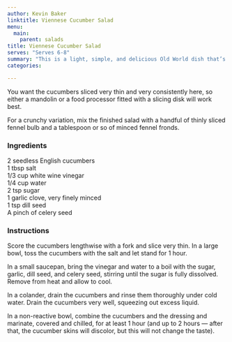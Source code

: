 ```yaml
---
author: Kevin Baker
linktitle: Viennese Cucumber Salad
menu:
  main:
    parent: salads
title: Viennese Cucumber Salad
serves: "Serves 6-8"
summary: "This is a light, simple, and delicious Old World dish that’s somewhere between a salad and a light pickle. It's an ideal side-dish along with a rich stew or goulash. "
categories:

---
```

You want the cucumbers sliced very thin and very consistently here, so either a mandolin or a food processor fitted with a slicing disk will work best.

For a crunchy variation, mix the finished salad with a handful of thinly sliced fennel bulb and a tablespoon or so of minced fennel fronds.

### Ingredients

<div class="ingredient-list">

2 seedless English cucumbers  
1 tbsp salt  
1/3 cup white wine vinegar  
1/4 cup water  
2 tsp sugar  
1 garlic clove, very finely minced  
1 tsp dill seed  
A pinch of celery seed  

</div>

### Instructions

Score the cucumbers lengthwise with a fork and slice very thin. In a large bowl, toss the cucumbers with the salt and let stand for 1 hour.

In a small saucepan, bring the vinegar and water to a boil with the sugar, garlic, dill seed, and celery seed, stirring until the sugar is fully dissolved. Remove from heat and allow to cool.

In a colander, drain the cucumbers and rinse them thoroughly under cold water. Drain the cucumbers very well, squeezing out excess liquid.

In a non-reactive bowl, combine the cucumbers and the dressing and marinate, covered and chilled, for at least 1 hour (and up to 2 hours — after that, the cucumber skins will discolor, but this will not change the taste).